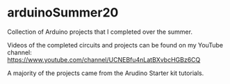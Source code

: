# arduinoSummer20
Collection of Arduino projects that I completed over the summer.

Videos of the completed circuits and projects can be found on my YouTube channel: https://www.youtube.com/channel/UCNEBfu4nLatBXvbcHGBz6CQ

A majority of the projects came from the Arudino Starter kit tutorials.
